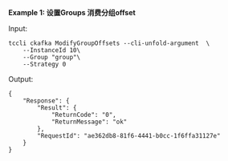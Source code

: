**Example 1: 设置Groups 消费分组offset**



Input: 

```
tccli ckafka ModifyGroupOffsets --cli-unfold-argument  \
    --InstanceId 10\
    --Group "group"\
    --Strategy 0
```

Output: 
```
{
    "Response": {
        "Result": {
            "ReturnCode": "0",
            "ReturnMessage": "ok"
        },
        "RequestId": "ae362db8-81f6-4441-b0cc-1f6ffa31127e"
    }
}
```

